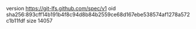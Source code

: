 version https://git-lfs.github.com/spec/v1
oid sha256:893cff14b191b4f8c94d8b84b2559ce68d167ebe538574af1278a572c1b11fdf
size 14057
